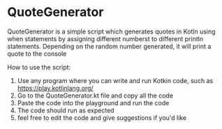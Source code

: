 # QuoteGenerator
QuoteGenerator is a simple script which generates quotes in Kotln using when statements by assigning different numberst to different println statements. 
Depending on the random number generated, it will print a quote to the console

How to use the script:
1. Use any program where you can write and run Kotkin code, such as https://play.kotlinlang.org/
2. Go to the QuoteGenerator.kt file and copy all the code
3. Paste the code into the playground and run the code
4. The code should run as expected
5. feel free to edit the code and give suggestions if you'd like

